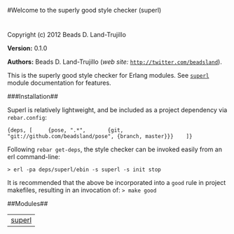 

#Welcome to the superly good style checker (superl)#


Copyright (c) 2012 Beads D. Land-Trujillo

__Version:__ 0.1.0

__Authors:__ Beads D. Land-Trujillo (_web site:_ [`http://twitter.com/beadsland`](http://twitter.com/beadsland)).

This is the superly good style checker for Erlang modules.
  See [`superl`](superl.md) module documentation for features. 

###<a name="Installation">Installation</a>##
 

Superl is relatively lightweight, and be included as a project
  dependency via `rebar.config`: 

`{deps, [     {pose, ".*",       {git, "git://github.com/beadsland/pose", {branch, master}}}    ]}` 

Following `rebar get-deps`, the style checker can be invoked easily 
from an erl command-line: 

`> erl -pa deps/superl/ebin -s superl -s init stop` 

It is recommended that the above be incorporated into a `good` rule 
in project makefiles, resulting in an invocation of: `> make good`

##Modules##


<table width="100%" border="0" summary="list of modules">
<tr><td><a href="superl.md" class="module">superl</a></td></tr></table>

